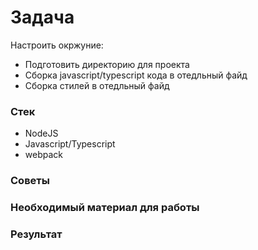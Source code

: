 # Задача

Настроить окржуние:

* Подготовить директорию для проекта 
* Сборка javascript/typescript кода в отедльный файд
* Сборка стилей в отедльный файд

### Стек

* NodeJS
* Javascript/Typescript
* webpack

### Советы

### Необходимый материал для работы

### Результат



